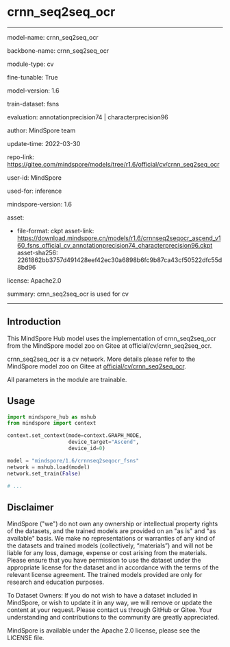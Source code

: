 # crnn_seq2seq_ocr

---

model-name: crnn_seq2seq_ocr

backbone-name: crnn_seq2seq_ocr

module-type: cv

fine-tunable: True

model-version: 1.6

train-dataset: fsns

evaluation: annotationprecision74 | characterprecision96

author: MindSpore team

update-time: 2022-03-30

repo-link: <https://gitee.com/mindspore/models/tree/r1.6/official/cv/crnn_seq2seq_ocr>

user-id: MindSpore

used-for: inference

mindspore-version: 1.6

asset:

-
    file-format: ckpt
    asset-link: <https://download.mindspore.cn/models/r1.6/crnnseq2seqocr_ascend_v160_fsns_official_cv_annotationprecision74_characterprecision96.ckpt>
    asset-sha256: 2261862bb3757d491428eef42ec30a6898b6fc9b87ca43cf50522dfc55d8bd96

license: Apache2.0

summary: crnn_seq2seq_ocr is used for cv

---

## Introduction

This MindSpore Hub model uses the implementation of crnn_seq2seq_ocr from the MindSpore model zoo on Gitee at official/cv/crnn_seq2seq_ocr.

crnn_seq2seq_ocr is a cv network. More details please refer to the MindSpore model zoo on Gitee at [official/cv/crnn_seq2seq_ocr](https://gitee.com/mindspore/models/blob/r1.6/official/cv/crnn_seq2seq_ocr/README.md).

All parameters in the module are trainable.

## Usage

```python
import mindspore_hub as mshub
from mindspore import context

context.set_context(mode=context.GRAPH_MODE,
                    device_target="Ascend",
                    device_id=0)

model = "mindspore/1.6/crnnseq2seqocr_fsns"
network = mshub.load(model)
network.set_train(False)

# ...
```

## Disclaimer

MindSpore ("we") do not own any ownership or intellectual property rights of the datasets, and the trained models are provided on an "as is" and "as available" basis. We make no representations or warranties of any kind of the datasets and trained models (collectively, “materials”) and will not be liable for any loss, damage, expense or cost arising from the materials. Please ensure that you have permission to use the dataset under the appropriate license for the dataset and in accordance with the terms of the relevant license agreement. The trained models provided are only for research and education purposes.

To Dataset Owners: If you do not wish to have a dataset included in MindSpore, or wish to update it in any way, we will remove or update the content at your request. Please contact us through GitHub or Gitee. Your understanding and contributions to the community are greatly appreciated.

MindSpore is available under the Apache 2.0 license, please see the LICENSE file.
